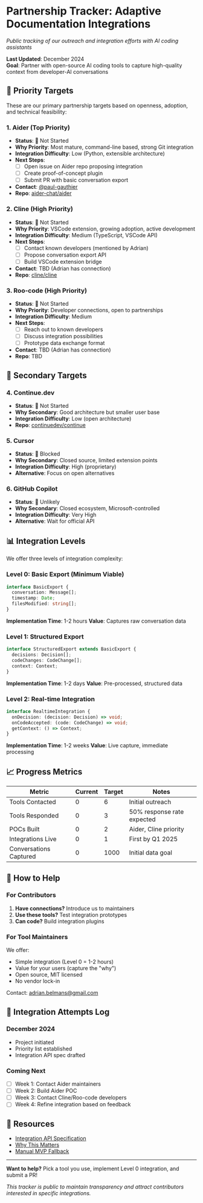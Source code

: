 # Partnership Tracker: Adaptive Documentation Integrations

*Public tracking of our outreach and integration efforts with AI coding assistants*

**Last Updated**: December 2024  
**Goal**: Partner with open-source AI coding tools to capture high-quality context from developer-AI conversations

## 🎯 Priority Targets

These are our primary partnership targets based on openness, adoption, and technical feasibility:

### 1. Aider (Top Priority)
- **Status**: 🔵 Not Started
- **Why Priority**: Most mature, command-line based, strong Git integration
- **Integration Difficulty**: Low (Python, extensible architecture)
- **Next Steps**: 
  - [ ] Open issue on Aider repo proposing integration
  - [ ] Create proof-of-concept plugin
  - [ ] Submit PR with basic conversation export
- **Contact**: [@paul-gauthier](https://github.com/paul-gauthier)
- **Repo**: [aider-chat/aider](https://github.com/aider-chat/aider)

### 2. Cline (High Priority)
- **Status**: 🔵 Not Started  
- **Why Priority**: VSCode extension, growing adoption, active development
- **Integration Difficulty**: Medium (TypeScript, VSCode API)
- **Next Steps**:
  - [ ] Contact known developers (mentioned by Adrian)
  - [ ] Propose conversation export API
  - [ ] Build VSCode extension bridge
- **Contact**: TBD (Adrian has connection)
- **Repo**: [cline/cline](https://github.com/cline/cline)

### 3. Roo-code (High Priority)
- **Status**: 🔵 Not Started
- **Why Priority**: Developer connections, open to partnerships
- **Integration Difficulty**: Medium
- **Next Steps**:
  - [ ] Reach out to known developers
  - [ ] Discuss integration possibilities
  - [ ] Prototype data exchange format
- **Contact**: TBD (Adrian has connection)
- **Repo**: TBD

## 🤝 Secondary Targets

### 4. Continue.dev
- **Status**: 🔵 Not Started
- **Why Secondary**: Good architecture but smaller user base
- **Integration Difficulty**: Low (open architecture)
- **Repo**: [continuedev/continue](https://github.com/continuedev/continue)

### 5. Cursor
- **Status**: 🔴 Blocked
- **Why Secondary**: Closed source, limited extension points
- **Integration Difficulty**: High (proprietary)
- **Alternative**: Focus on open alternatives

### 6. GitHub Copilot
- **Status**: 🔴 Unlikely
- **Why Secondary**: Closed ecosystem, Microsoft-controlled
- **Integration Difficulty**: Very High
- **Alternative**: Wait for official API

## 📊 Integration Levels

We offer three levels of integration complexity:

### Level 0: Basic Export (Minimum Viable)
```typescript
interface BasicExport {
  conversation: Message[];
  timestamp: Date;
  filesModified: string[];
}
```
**Implementation Time**: 1-2 hours
**Value**: Captures raw conversation data

### Level 1: Structured Export
```typescript
interface StructuredExport extends BasicExport {
  decisions: Decision[];
  codeChanges: CodeChange[];
  context: Context;
}
```
**Implementation Time**: 1-2 days
**Value**: Pre-processed, structured data

### Level 2: Real-time Integration
```typescript
interface RealtimeIntegration {
  onDecision: (decision: Decision) => void;
  onCodeAccepted: (code: CodeChange) => void;
  getContext: () => Context;
}
```
**Implementation Time**: 1-2 weeks
**Value**: Live capture, immediate processing

## 📈 Progress Metrics

| Metric | Current | Target | Notes |
|--------|---------|--------|-------|
| Tools Contacted | 0 | 6 | Initial outreach |
| Tools Responded | 0 | 3 | 50% response rate expected |
| POCs Built | 0 | 2 | Aider, Cline priority |
| Integrations Live | 0 | 1 | First by Q1 2025 |
| Conversations Captured | 0 | 1000 | Initial data goal |

## 🚀 How to Help

### For Contributors
1. **Have connections?** Introduce us to maintainers
2. **Use these tools?** Test integration prototypes
3. **Can code?** Build integration plugins

### For Tool Maintainers
We offer:
- Simple integration (Level 0 = 1-2 hours)
- Value for your users (capture the "why")
- Open source, MIT licensed
- No vendor lock-in

Contact: adrian.belmans@gmail.com

## 📝 Integration Attempts Log

### December 2024
- Project initiated
- Priority list established
- Integration API spec drafted

### Coming Next
- [ ] Week 1: Contact Aider maintainers
- [ ] Week 2: Build Aider POC
- [ ] Week 3: Contact Cline/Roo-code developers
- [ ] Week 4: Refine integration based on feedback

## 🔗 Resources

- [Integration API Specification](./projects/adaptive-documentation/integration-api-spec.md)
- [Why This Matters](./projects/adaptive-documentation/README.md)
- [Manual MVP Fallback](./projects/adaptive-documentation/mvp-manual.md)

---

**Want to help?** Pick a tool you use, implement Level 0 integration, and submit a PR!

*This tracker is public to maintain transparency and attract contributors interested in specific integrations.*